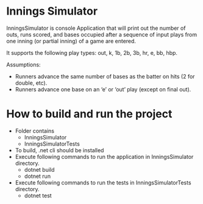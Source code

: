 # Innings Simulator


InningsSimulator is console Application that will print out the number of outs, runs scored, and bases occupied 
after a sequence of input plays from one inning (or partial inning) of a game are entered.

It supports the following play types:
out, k, 1b, 2b, 3b, hr, e, bb, hbp. 

Assumptions:

* Runners advance the same number of bases as the batter on hits (2 for double, etc). 
* Runners advance one base on an ‘e’ or ‘out’ play (except on final out).

# How to build and run the project
* Folder contains 
  * InningsSimulator
  * InningsSimulatorTests
* To build, .net cli should be installed
* Execute following commands to run the application in InningsSimulator directory.
  * dotnet build
  * dotnet run
* Execute following commands to run the tests in InningsSimulatorTests directory.
  * dotnet test
  

